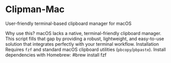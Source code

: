 # Clipman-Mac
User-friendly terminal-based clipboard manager for macOS

Why use this?
macOS lacks a native, terminal-friendly clipboard manager. This script fills that gap by providing a robust, lightweight, and easy-to-use solution that integrates perfectly with your terminal workflow.
Installation
Requires `fzf` and standard macOS clipboard utilities (`pbcopy`/`pbpaste`). Install dependencies with Homebrew:
#brew install fzf
